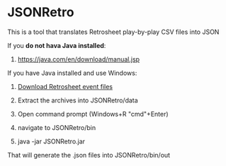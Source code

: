 # JSONRetro
This is a tool that translates Retrosheet play-by-play CSV files into JSON


If you **do not hava Java installed**:

1. https://java.com/en/download/manual.jsp
 

If you have Java installed and use Windows:

1. [Download Retrosheet event files](http://www.retrosheet.org/game.htm)

2. Extract the archives into JSONRetro/data

3. Open command prompt (Windows+R "cmd"+Enter)

4. navigate to JSONRetro/bin

5. java -jar JSONRetro.jar

That will generate the .json files into JSONRetro/bin/out
